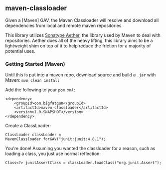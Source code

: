 maven-classloader
---

Given a [Maven] GAV, the Maven Classloader will resolve and download all dependencies from local and remote maven repositories.

This library utilizes [Sonatype Aether][2], the library used by Maven to deal with repositories. Aether does all of the heavy lifting, this library aims to be a lightweight shim on top of it to help reduce the friction for a majority of potential uses.

[1]: http://maven.apache.org/ "Apache Maven"
[2]: http://aether.sonatype.org/ "Sonatype Aether Product Page"

### Getting Started (Maven)

Until this is put into a maven repo, download source and build a `.jar` with Maven: `mvn clean install`

Add the following to your `pom.xml`:

    <dependency>
        <groupId>com.bigfatgun</groupId>
        <artifactId>maven-classloader</artifactId>
        <version>1.0-SNAPSHOT</version>
    </dependency>

Create a ClassLoader:

    ClassLoader classLoader = MavenClassloader.forGAV("junit:junit:4.8.1");

You're done! Assuming you wanted the classloader for a reason, such as loading a class, you just use normal reflection:

    Class<?> junitAssertClass = classLoader.loadClass("org.junit.Assert");


